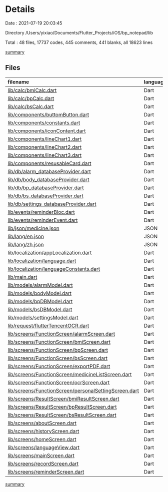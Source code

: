 # Details

Date : 2021-07-19 20:03:45

Directory /Users/yixiao/Documents/Flutter_Projects/iOS/bp_notepad/lib

Total : 48 files,  17737 codes, 445 comments, 441 blanks, all 18623 lines

[summary](results.md)

## Files
| filename | language | code | comment | blank | total |
| :--- | :--- | ---: | ---: | ---: | ---: |
| [lib/calc/bmiCalc.dart](/lib/calc/bmiCalc.dart) | Dart | 30 | 2 | 7 | 39 |
| [lib/calc/bpCalc.dart](/lib/calc/bpCalc.dart) | Dart | 16 | 1 | 4 | 21 |
| [lib/calc/bsCalc.dart](/lib/calc/bsCalc.dart) | Dart | 11 | 1 | 4 | 16 |
| [lib/components/buttomButton.dart](/components/buttonButton.dart) | Dart | 29 | 1 | 2 | 32 |
| [lib/components/constants.dart](/lib/components/constants.dart) | Dart | 101 | 2 | 22 | 125 |
| [lib/components/iconContent.dart](/lib/components/iconContent.dart) | Dart | 25 | 1 | 3 | 29 |
| [lib/components/lineChart1.dart](/lib/components/lineChart1.dart) | Dart | 445 | 22 | 13 | 480 |
| [lib/components/lineChart2.dart](/lib/components/lineChart2.dart) | Dart | 349 | 5 | 10 | 364 |
| [lib/components/lineChart3.dart](/lib/components/lineChart3.dart) | Dart | 387 | 15 | 14 | 416 |
| [lib/components/resusableCard.dart](/lib/components/resusableCard.dart) | Dart | 27 | 1 | 2 | 30 |
| [lib/db/alarm_databaseProvider.dart](/lib/db/alarm_databaseProvider.dart) | Dart | 107 | 10 | 17 | 134 |
| [lib/db/body_databaseProvider.dart](/lib/db/body_databaseProvider.dart) | Dart | 88 | 9 | 18 | 115 |
| [lib/db/bp_databaseProvider.dart](/lib/db/bp_databaseProvider.dart) | Dart | 85 | 10 | 16 | 111 |
| [lib/db/bs_databaseProvider.dart](/lib/db/bs_databaseProvider.dart) | Dart | 75 | 9 | 16 | 100 |
| [lib/db/settings_databaseProvider.dart](/lib/db/settings_databaseProvider.dart) | Dart | 0 | 95 | 16 | 111 |
| [lib/events/reminderBloc.dart](/lib/events/reminderBloc.dart) | Dart | 23 | 2 | 3 | 28 |
| [lib/events/reminderEvent.dart](/lib/events/reminderEvent.dart) | Dart | 20 | 4 | 9 | 33 |
| [lib/json/medicine.json](/lib/json/medicine.json) | JSON | 11,307 | 0 | 1 | 11,308 |
| [lib/lang/en.json](/lib/lang/en.json) | JSON | 118 | 0 | 0 | 118 |
| [lib/lang/zh.json](/lib/lang/zh.json) | JSON | 119 | 0 | 0 | 119 |
| [lib/localization/appLocalization.dart](/lib/localization/appLocalization.dart) | Dart | 38 | 11 | 14 | 63 |
| [lib/localization/language.dart](/lib/localization/language.dart) | Dart | 12 | 1 | 4 | 17 |
| [lib/localization/languageConstants.dart](/lib/localization/languageConstants.dart) | Dart | 25 | 2 | 6 | 33 |
| [lib/main.dart](/lib/main.dart) | Dart | 67 | 12 | 9 | 88 |
| [lib/models/alarmModel.dart](/lib/models/alarmModel.dart) | Dart | 39 | 1 | 5 | 45 |
| [lib/models/bodyModel.dart](/lib/models/bodyModel.dart) | Dart | 32 | 1 | 5 | 38 |
| [lib/models/bpDBModel.dart](/lib/models/bpDBModel.dart) | Dart | 32 | 1 | 5 | 38 |
| [lib/models/bsDBModel.dart](/lib/models/bsDBModel.dart) | Dart | 26 | 1 | 5 | 32 |
| [lib/models/settingsModel.dart](/lib/models/settingsModel.dart) | Dart | 0 | 43 | 11 | 54 |
| [lib/request/flutterTencentOCR.dart](/lib/request/flutterTencentOCR.dart) | Dart | 130 | 12 | 32 | 174 |
| [lib/screens/FunctionScreen/alarmScreen.dart](/lib/screens/FunctionScreen/alarmScreen.dart) | Dart | 309 | 15 | 15 | 339 |
| [lib/screens/FunctionScreen/bmiScreen.dart](/lib/screens/FunctionScreen/bmiScreen.dart) | Dart | 523 | 2 | 4 | 529 |
| [lib/screens/FunctionScreen/bpScreen.dart](/lib/screens/FunctionScreen/bpScreen.dart) | Dart | 485 | 1 | 4 | 490 |
| [lib/screens/FunctionScreen/bsScreen.dart](/lib/screens/FunctionScreen/bsScreen.dart) | Dart | 285 | 1 | 5 | 291 |
| [lib/screens/FunctionScreen/exportPDF.dart](/lib/screens/FunctionScreen/exportPDF.dart) | Dart | 192 | 37 | 20 | 249 |
| [lib/screens/FunctionScreen/medicineListScreen.dart](/lib/screens/FunctionScreen/medicineListScreen.dart) | Dart | 46 | 0 | 5 | 51 |
| [lib/screens/FunctionScreen/ocrScreen.dart](/lib/screens/FunctionScreen/ocrScreen.dart) | Dart | 316 | 3 | 16 | 335 |
| [lib/screens/FunctionScreen/personalSettingScreen.dart](/lib/screens/FunctionScreen/personalSettingScreen.dart) | Dart | 534 | 10 | 7 | 551 |
| [lib/screens/ResultScreen/bmiResultScreen.dart](/lib/screens/ResultScreen/bmiResultScreen.dart) | Dart | 101 | 16 | 7 | 124 |
| [lib/screens/ResultScreen/bpResultScreen.dart](/lib/screens/ResultScreen/bpResultScreen.dart) | Dart | 173 | 1 | 6 | 180 |
| [lib/screens/ResultScreen/bsResultScreen.dart](/lib/screens/ResultScreen/bsResultScreen.dart) | Dart | 114 | 1 | 6 | 121 |
| [lib/screens/aboutScreen.dart](/lib/screens/aboutScreen.dart) | Dart | 148 | 1 | 4 | 153 |
| [lib/screens/historyScreen.dart](/lib/screens/historyScreen.dart) | Dart | 280 | 3 | 20 | 303 |
| [lib/screens/homeScreen.dart](/lib/screens/homeScreen.dart) | Dart | 94 | 3 | 6 | 103 |
| [lib/screens/languageView.dart](/lib/screens/languageView.dart) | Dart | 61 | 1 | 7 | 69 |
| [lib/screens/mainScreen.dart](/lib/screens/mainScreen.dart) | Dart | 54 | 70 | 16 | 140 |
| [lib/screens/recordScreen.dart](/lib/screens/recordScreen.dart) | Dart | 86 | 1 | 5 | 92 |
| [lib/screens/reminderScreen.dart](/lib/screens/reminderScreen.dart) | Dart | 173 | 4 | 15 | 192 |

[summary](results.md)